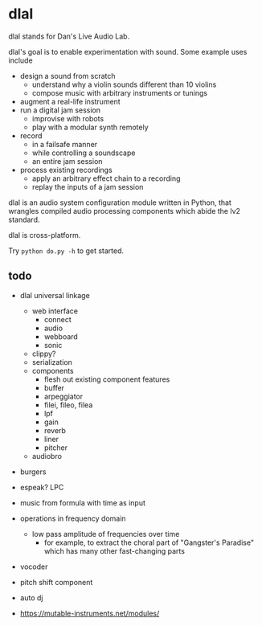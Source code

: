 # dlal
dlal stands for Dan's Live Audio Lab.

dlal's goal is to enable experimentation with sound. Some example uses include
- design a sound from scratch
	- understand why a violin sounds different than 10 violins
	- compose music with arbitrary instruments or tunings
- augment a real-life instrument
- run a digital jam session
	- improvise with robots
	- play with a modular synth remotely
- record
	- in a failsafe manner
	- while controlling a soundscape
	- an entire jam session
- process existing recordings
	- apply an arbitrary effect chain to a recording
	- replay the inputs of a jam session

dlal is an audio system configuration module written in Python, that wrangles compiled audio processing components which abide the lv2 standard.

dlal is cross-platform.

Try `python do.py -h` to get started.

## todo
- dlal universal linkage
	- web interface
		- connect
		- audio
		- webboard
		- sonic
	- clippy?
	- serialization
	- components
		- flesh out existing component features
		- buffer
		- arpeggiator
		- filei, fileo, filea
		- lpf
		- gain
		- reverb
		- liner
		- pitcher
	- audiobro

- burgers

- espeak? LPC

- music from formula with time as input

- operations in frequency domain
	- low pass amplitude of frequencies over time
		- for example, to extract the choral part of "Gangster's Paradise" which has many other fast-changing parts

- vocoder
- pitch shift component
- auto dj
- https://mutable-instruments.net/modules/
